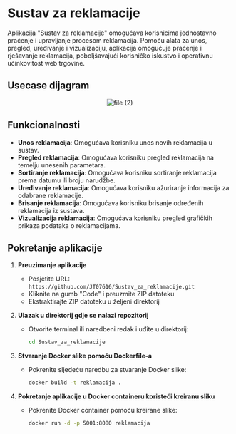 # Sustav za reklamacije



Aplikacija "Sustav za reklamacije" omogućava korisnicima jednostavno praćenje i upravljanje procesom reklamacija. Pomoću alata za unos, pregled, uređivanje i vizualizaciju, aplikacija omogućuje praćenje i rješavanje reklamacija, poboljšavajući korisničko iskustvo i operativnu učinkovitost web trgovine.

## Usecase dijagram

<p align="center">
  <img src="https://github.com/JT07616/Sustav_za_reklamacije/assets/170039228/14148a44-a13f-4675-867e-3edee0e0182a" alt="file (2)">
</p>

## Funkcionalnosti

- **Unos reklamacija**: Omogućava korisniku unos novih reklamacija u sustav.
- **Pregled reklamacija**: Omogućava korisniku pregled reklamacija na temelju unesenih parametara.
- **Sortiranje reklamacija**: Omogućava korisniku sortiranje reklamacija prema datumu ili broju narudžbe.
- **Uređivanje reklamacija**: Omogućava korisniku ažuriranje informacija za odabrane reklamacije.
- **Brisanje reklamacija**: Omogućava korisniku brisanje određenih reklamacija iz sustava.
- **Vizualizacija reklamacija**: Omogućava korisniku pregled grafičkih prikaza podataka o reklamacijama.

## Pokretanje aplikacije


1. **Preuzimanje aplikacije**
   - Posjetite URL: `https://github.com/JT07616/Sustav_za_reklamacije.git`
   - Kliknite na gumb "Code" i preuzmite ZIP datoteku
   - Ekstraktirajte ZIP datoteku u željeni direktorij

2. **Ulazak u direktorij gdje se nalazi repozitorij**
   - Otvorite terminal ili naredbeni redak i uđite u direktorij:
     ```sh
     cd Sustav_za_reklamacije
     ```

3. **Stvaranje Docker slike pomoću Dockerfile-a**
   - Pokrenite sljedeću naredbu za stvaranje Docker slike:
     ```sh
     docker build -t reklamacija .
     ```

4. **Pokretanje aplikacije u Docker containeru koristeći kreiranu sliku**
   - Pokrenite Docker container pomoću kreirane slike:
     ```sh
     docker run -d -p 5001:8080 reklamacija
     ```
